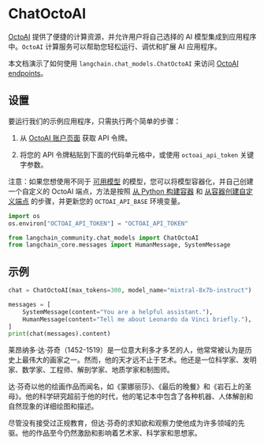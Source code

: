 # ChatOctoAI

[OctoAI](https://docs.octoai.cloud/docs) 提供了便捷的计算资源，并允许用户将自己选择的 AI 模型集成到应用程序中。`OctoAI` 计算服务可以帮助您轻松运行、调优和扩展 AI 应用程序。

本文档演示了如何使用 `langchain.chat_models.ChatOctoAI` 来访问 [OctoAI endpoints](https://octoai.cloud/text)。

## 设置

要运行我们的示例应用程序，只需执行两个简单的步骤：

1. 从 [OctoAI 账户页面](https://octoai.cloud/settings) 获取 API 令牌。

   

2. 将您的 API 令牌粘贴到下面的代码单元格中，或使用 `octoai_api_token` 关键字参数。

注意：如果您想使用不同于 [可用模型](https://octoai.cloud/text?selectedTags=Chat) 的模型，您可以将模型容器化，并自己创建一个自定义的 OctoAI 端点，方法是按照 [从 Python 构建容器](https://octo.ai/docs/bring-your-own-model/advanced-build-a-container-from-scratch-in-python) 和 [从容器创建自定义端点](https://octo.ai/docs/bring-your-own-model/create-custom-endpoints-from-a-container/create-custom-endpoints-from-a-container) 的步骤，并更新您的 `OCTOAI_API_BASE` 环境变量。

```python
import os
os.environ["OCTOAI_API_TOKEN"] = "OCTOAI_API_TOKEN"
```

```python
from langchain_community.chat_models import ChatOctoAI
from langchain_core.messages import HumanMessage, SystemMessage
```

## 示例

```python
chat = ChatOctoAI(max_tokens=300, model_name="mixtral-8x7b-instruct")
```

```python
messages = [
    SystemMessage(content="You are a helpful assistant."),
    HumanMessage(content="Tell me about Leonardo da Vinci briefly."),
]
print(chat(messages).content)
```

莱昂纳多·达·芬奇（1452-1519）是一位意大利多才多艺的人，他常常被认为是历史上最伟大的画家之一。然而，他的天才远不止于艺术。他还是一位科学家、发明家、数学家、工程师、解剖学家、地质学家和制图师。

达·芬奇以他的绘画作品而闻名，如《蒙娜丽莎》、《最后的晚餐》和《岩石上的圣母》。他的科学研究超前于他的时代，他的笔记本中包含了各种机器、人体解剖和自然现象的详细绘图和描述。

尽管没有接受过正规教育，但达·芬奇的求知欲和观察力使他成为许多领域的先驱。他的作品至今仍然激励和影响着艺术家、科学家和思想家。